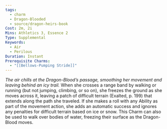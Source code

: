```yaml
---
tags:
  - charm
  - Dragon-Blooded
  - source/dragon-heirs-book
Cost: 2m, 2i
Mins: Athletics 3, Essence 2
Type: Supplemental
Keywords:
  - Air
  - Perilous
Duration: Instant
Prerequisite Charms:
  - "[[Bellows-Pumping Stride]]"
---
```

*The air chills at the Dragon-Blood’s passage, smoothing her movement and leaving behind an icy trail.*
When she crosses a range band by walking or running (but not jumping, climbing, or so on), she freezes the ground as she moves across it, leaving a patch of difficult terrain (Exalted, p. 199) that extends along the path she traveled.
If she makes a roll with any Ability as part of the movement action, she adds an automatic success and ignores any penalties for difficult terrain based on ice or snow.
This Charm can also be used to walk over bodies of water, freezing their surface as the Dragon-Blood moves.